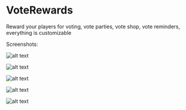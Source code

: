 # VoteRewards
 Reward your players for voting, vote parties, vote shop, vote reminders, everything is customizable
 
 
 Screenshots:
 
 ![alt text](https://i.imgur.com/nMlknl9.png)
 
 ![alt text](https://i.imgur.com/nxl1kPS.png)
 
 ![alt text](https://i.imgur.com/zlbMfju.png)
 
 ![alt text](https://i.imgur.com/6atUtHD.png)
 
 ![alt text](https://i.imgur.com/onx24nM.png)
